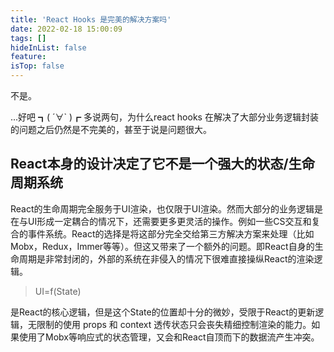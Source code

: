 ```yaml
---
title: 'React Hooks 是完美的解决方案吗'
date: 2022-02-18 15:00:09
tags: []
hideInList: false
feature: 
isTop: false
---
```

不是。

<!-- more -->

...好吧 ┓( ´∀` )┏ 多说两句，为什么react hooks 在解决了大部分业务逻辑封装的问题之后仍然是不完美的，甚至于说是问题很大。

## React本身的设计决定了它不是一个强大的状态/生命周期系统

React的生命周期完全服务于UI渲染，也仅限于UI渲染。然而大部分的业务逻辑是在与UI形成一定耦合的情况下，还需要更多更灵活的操作。例如一些CS交互和复合的事件系统。React的选择是将这部分完全交给第三方解决方案来处理（比如Mobx，Redux，Immer等等）。但这又带来了一个额外的问题。即React自身的生命周期是非常封闭的，外部的系统在非侵入的情况下很难直接操纵React的渲染逻辑。

> UI=f(State)


是React的核心逻辑，但是这个State的位置却十分的微妙，受限于React的更新逻辑，无限制的使用 props 和 context 透传状态只会丧失精细控制渲染的能力。如果使用了Mobx等响应式的状态管理，又会和React自顶而下的数据流产生冲突。